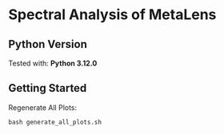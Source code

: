 # Spectral Analysis of MetaLens

## Python Version
Tested with: **Python 3.12.0**

## Getting Started

Regenerate All Plots:
```
bash generate_all_plots.sh
```
